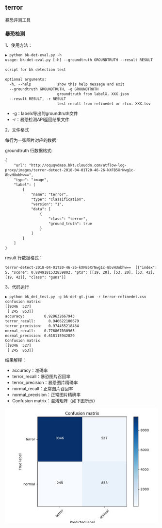## terror

暴恐评测工具

### 暴恐检测

1、使用方法：

```
▶ python bk-det-eval.py -h
usage: bk-det-eval.py [-h] --groundtruth GROUNDTRUTH --result RESULT

script for bk detection test

optional arguments:
  -h, --help            show this help message and exit
  --groundtruth GROUNDTRUTH, -g GROUNDTRUTH
                        groundtruth from labelX. XXX.json
  --result RESULT, -r RESULT
                        test result from refinedet or rfcn. XXX.tsv
```

- -g：labelx导出的groundtruth文件
- -r：暴恐检测API返回结果文件

2、文件格式

每行为一张图片对应的数据

groundtruth 行数据格式:

```
{
    "url": "http://oquqvdmso.bkt.clouddn.com/atflow-log-proxy/images/terror-detect-2018-04-01T20-46-26-kXFB5XrNwg1c-8bvHUobhw==", 
    "type": "image", 
    "label": [
        {
            "name": "terror", 
            "type": "classification", 
            "version": "1", 
            "data": [
                {
                    "class": "terror", 
                    "ground_truth": true
                }
            ]
        }
    ]
}
```

result 行数据格式：

```
terror-detect-2018-04-01T20-46-26-kXFB5XrNwg1c-8bvHUobhw==  [{"index": 5, "score": 0.8849181532859802, "pts": [[19, 20], [53, 20], [53, 42], [19, 42]], "class": "guns"}]
```

3、代码运行

```
▶ python bk_det_test.py -g bk-det-gt.json -r terror-refinedet.csv
confusion matrix:
[[9346  527]
 [ 245  853]]
accuracy:         0.929632667943
terror_recall:      0.946622100679
terror_precision:   0.974455218434
normal_recall:    0.776867030965
normal_precision: 0.618115942029
Confusion matrix
[[9346  527]
 [ 245  853]]
```

结果解释：

- accuracy：准确率
- terror_recall：暴恐图片召回率
- terror_precision：暴恐图片精确率
- normal_recall：正常图片召回率
- normal_precision：正常图片精确率
- Confusion matrix：混淆矩阵（如下图所示）

![confusion_matrix_example.jpg](pic/confusion_matrix_example.jpg)